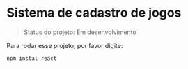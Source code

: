 <h1>Sistema de cadastro de jogos</h1>

> Status do projeto: Em desenvolvimento

Para rodar esse projeto, por favor digite:

```
npm instal react
```
